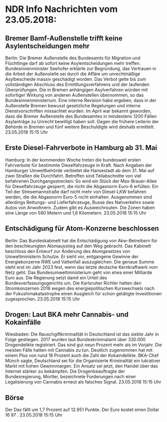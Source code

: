 # NDR Info Nachrichten vom 23.05.2018:


## Bremer Bamf-Außenstelle trifft keine Asylentscheidungen mehr
Berlin: Die Bremer Außenstelle des Bundesamts für Migration und Flüchtlinge darf ab sofort keine Asylentscheidungen mehr treffen. Bundesinnenminister Seehofer erklärte zur Begründung, das Vertrauen in die Arbeit der Außenstelle sei durch die Affäre um unrechtmäßige Asylbescheide massiv geschädigt worden. Das Verbot gelte bis zum vollständigen Abschluss des Ermittlungsverfahrens und der laufenden Überprüfungen. Die in Bremen anhängigen Asylverfahren würden mit sofortiger Wirkung von anderen Außenstellen übernommen, so das Bundesinnenministerium. Eine interne Revision habe ergeben, dass in der Außenstelle Bremen bewusst gesetzliche Regelungen und interne Dienstvorschriften missachtet wurden. Im April war bekannt geworden, dass die Bremer Außenstelle des Bundesamtes in mindestens 1200 Fällen Asylanträge zu Unrecht bewilligt haben soll. Gegen die frühere Leiterin der Behörde in Bremen und fünf weitere Beschuldigte wird deshalb ermittelt. 23.05.2018 15:15 Uhr 

## Erste Diesel-Fahrverbote in Hamburg ab 31. Mai
Hamburg: In der kommenden Woche treten die bundesweit ersten Fahrverbote für bestimmte Dieselfahrzeuge in Kraft. Nach Angaben der Hamburger Umweltbehörde verbietet die Hansestadt ab dem 31. Mai auf zwei Straßen die Durchfahrt. Betroffen sind Teilabschnitte von viel befahrenen Durchgangsstrecken: So wird ein Stück der Max-Brauer-Allee für Dieselfahrzeuge gesperrt, die nicht die Abgasnorm Euro-6 erfüllen. Ein Teil der Stresemannstraße darf nicht mehr von Diesel-LKW befahren werden, die die Abgasnorm Euro-5 nicht einhalten. Ausgenommen sind allerdings Rettungs- und Lieferfahrzeuge, Busse des Nahverkehrs sowie Autos von Anwohnern. Zudem gibt es Ausweichrouten. Die Zonen haben eine Länge von 580 Metern und 1,6 Kilometern. 23.05.2018 15:15 Uhr 

## Entschädigung für Atom-Konzerne beschlossen
Berlin: Das Bundeskabinett hat die Entschädigung von Akw-Betreibern für den beschleunigten Atomausstieg auf den Weg gebracht. Das Kabinett beschloss den Entwurf zur Änderung des Atomgesetzes von Umweltministerin Schulze. Er sieht vor, entgangene Gewinne der Energiekonzerne RWE und Vattenfall auszugleichen. Die genaue Summe steht erst im Jahr 2023 fest, wenn das letzte deutsche Kernkraftwerk vom Netz geht. Das Bundesumweltministerium geht von etwa einer Milliarde Euro aus. Die Regierung setzt damit ein Urteil des Bundesverfassungsgerichts um. Die Karlsruher Richter hatten den Stromkonzernen 2016 wegen des energiepolitischen Kurswechsels nach der Fukushimakatastrophe einen Ausgleich für schon getätigte Investitionen zugesprochen. 23.05.2018 15:15 Uhr 

## Drogen: Laut BKA mehr Cannabis- und Kokainfälle
Wiesbaden: Die Rauschgiftkriminalität in Deutschland ist das siebte Jahr in Folge gestiegen. 2017 wurden laut Bundeskriminalamt über 330.000 Drogendelikte registriert. Das sind gut neun Prozent mehr als im Vorjahr. Die meisten Fälle hatten mit Cannabis zu tun. Deutlich zugenommen hat mit einem Plus von rund 18 Prozent auch die Zahl der Kokaindelikte. BKA-Chef Münch sagte, Deutschland sei für die  Organisierte Kriminalität ein lukrativer Markt mit hohen Gewinnmargen. Ein Ansatz sei jetzt, den Handel über das Internet stärker zu bekämpfen. Die Drogenbeauftragte der Bundesregierung, Mortler, bezeichnete Forderungen nach einer Legalisierung von Cannabis erneut als falsches Signal. 23.05.2018 15:15 Uhr 

## Börse
Der Dax fällt um  1,7  Prozent auf  12.951  Punkte. Der Euro kostet einen Dollar  16 97 . 23.05.2018 15:15 Uhr 
